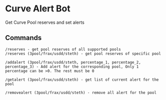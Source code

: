 # Curve Alert Bot
 Get Curve Pool reserves and set alerts


 ## Commands

 ```
 /reserves - get pool reserves of all supported pools
 /reserves (3pool/frax/usdd/steth) - get pool reserves of specific pool

 /addalert (3pool/frax/usdd/steth, percentage_1, percentage_2, percentage_3) - Add alert for the corresponding pool, Only 1 percentage can be >0. The rest must be 0

 /getalert (3pool/frax/usdd/steth) - get list of current alert for the pool

 /removealert (3pool/frax/usdd/steth) - remove all alert for the pool
 ```
